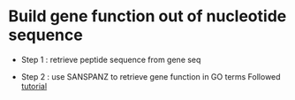 # Build gene function out of nucleotide sequence

* Step 1 : retrieve peptide sequence from gene seq

* Step 2 : use SANSPANZ to retrieve gene function in GO terms
Followed [tutorial](http://ekhidna2.biocenter.helsinki.fi/sanspanz/)